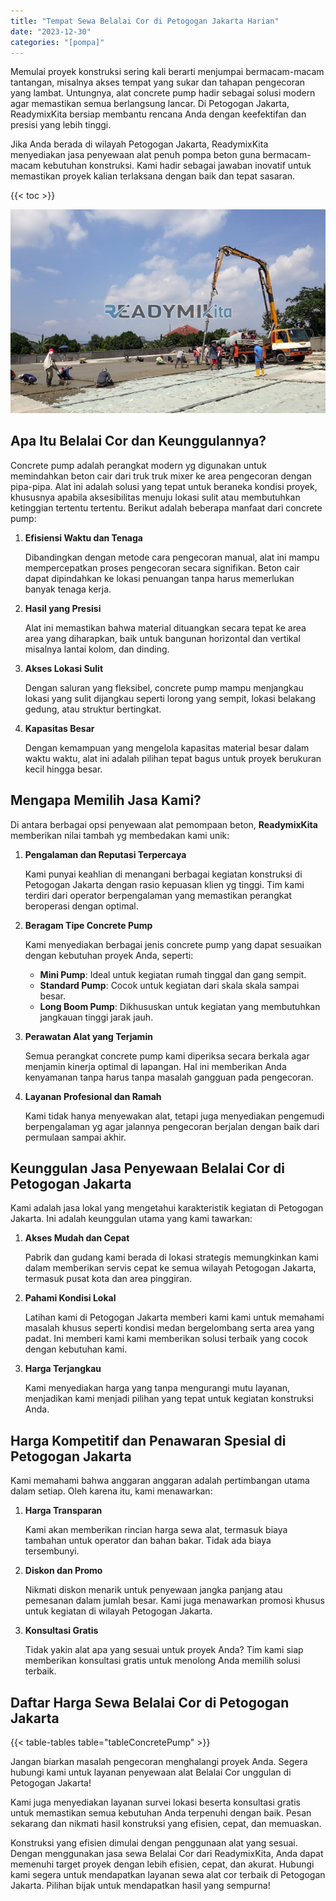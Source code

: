 ```yaml
---
title: "Tempat Sewa Belalai Cor di Petogogan Jakarta Harian"
date: "2023-12-30"
categories: "[pompa]"
---
```


Memulai proyek konstruksi sering kali berarti menjumpai bermacam-macam tantangan, misalnya akses tempat yang sukar dan tahapan pengecoran yang lambat. Untungnya, alat concrete pump hadir sebagai solusi modern agar memastikan semua berlangsung lancar. Di Petogogan Jakarta, ReadymixKita bersiap membantu rencana Anda dengan keefektifan dan presisi yang lebih tinggi.

Jika Anda berada di wilayah Petogogan Jakarta, ReadymixKita menyediakan jasa penyewaan alat penuh pompa beton guna bermacam-macam kebutuhan konstruksi. Kami hadir sebagai jawaban inovatif untuk memastikan proyek kalian terlaksana dengan baik dan tepat sasaran.

{{< toc >}}

![Tempat Sewa Belalai Cor di Petogogan Jakarta Harian](/images/pompa/sewa-pompa-11.jpg)

## Apa Itu Belalai Cor dan Keunggulannya?

Concrete pump adalah perangkat modern yg digunakan untuk memindahkan beton cair dari truk truk mixer ke area pengecoran dengan pipa-pipa. Alat ini adalah solusi yang tepat untuk beraneka kondisi proyek, khususnya apabila aksesibilitas menuju lokasi sulit atau membutuhkan ketinggian tertentu tertentu. Berikut adalah beberapa manfaat dari concrete pump:

1. **Efisiensi Waktu dan Tenaga**

   Dibandingkan dengan metode cara pengecoran manual, alat ini mampu mempercepatkan proses pengecoran secara signifikan. Beton cair dapat dipindahkan ke lokasi penuangan tanpa harus memerlukan banyak tenaga kerja.

2. **Hasil yang Presisi**

   Alat ini memastikan bahwa material dituangkan secara tepat ke area area yang diharapkan, baik untuk bangunan horizontal dan vertikal misalnya lantai kolom, dan dinding.

3. **Akses Lokasi Sulit**

   Dengan saluran yang fleksibel, concrete pump mampu menjangkau lokasi yang sulit dijangkau seperti lorong yang sempit, lokasi belakang gedung, atau struktur bertingkat.

4. **Kapasitas Besar**

   Dengan kemampuan yang mengelola kapasitas material besar dalam waktu waktu, alat ini adalah pilihan tepat bagus untuk proyek berukuran kecil hingga besar.

## Mengapa Memilih Jasa Kami?

Di antara berbagai opsi penyewaan alat pemompaan beton, **ReadymixKita** memberikan nilai tambah yg membedakan kami unik:

1. **Pengalaman dan Reputasi Terpercaya**

   Kami punyai keahlian di menangani berbagai kegiatan konstruksi di Petogogan Jakarta dengan rasio kepuasan klien yg tinggi. Tim kami terdiri dari operator berpengalaman yang memastikan perangkat beroperasi dengan optimal.

2. **Beragam Tipe Concrete Pump**

   Kami menyediakan berbagai jenis concrete pump yang dapat sesuaikan dengan kebutuhan proyek Anda, seperti:
   - **Mini Pump**: Ideal untuk kegiatan rumah tinggal dan gang sempit.
   - **Standard Pump**: Cocok untuk kegiatan dari skala skala sampai besar.
   - **Long Boom Pump**: Dikhususkan untuk kegiatan yang membutuhkan jangkauan tinggi jarak jauh.

3. **Perawatan Alat yang Terjamin**

   Semua perangkat concrete pump kami diperiksa secara berkala agar menjamin kinerja optimal di lapangan. Hal ini memberikan Anda kenyamanan tanpa harus tanpa masalah gangguan pada pengecoran.

4. **Layanan Profesional dan Ramah**

   Kami tidak hanya menyewakan alat, tetapi juga menyediakan pengemudi berpengalaman yg agar jalannya pengecoran berjalan dengan baik dari permulaan sampai akhir.

## Keunggulan Jasa Penyewaan Belalai Cor di Petogogan Jakarta

Kami adalah jasa lokal yang mengetahui karakteristik kegiatan di Petogogan Jakarta. Ini adalah keunggulan utama yang kami tawarkan:

1. **Akses Mudah dan Cepat**

   Pabrik dan gudang kami berada di lokasi strategis memungkinkan kami dalam memberikan servis cepat ke semua wilayah Petogogan Jakarta, termasuk pusat kota dan area pinggiran.

2. **Pahami Kondisi Lokal**

   Latihan kami di Petogogan Jakarta memberi kami kami untuk memahami masalah khusus seperti kondisi medan bergelombang serta area yang padat. Ini memberi kami kami memberikan solusi terbaik yang cocok dengan kebutuhan kami.

3. **Harga Terjangkau**

   Kami menyediakan harga yang tanpa mengurangi mutu layanan, menjadikan kami menjadi pilihan yang tepat untuk kegiatan konstruksi Anda.

## Harga Kompetitif dan Penawaran Spesial di Petogogan Jakarta

Kami memahami bahwa anggaran anggaran adalah pertimbangan utama dalam setiap. Oleh karena itu, kami menawarkan:

1. **Harga Transparan**

   Kami akan memberikan rincian harga sewa alat, termasuk biaya tambahan untuk operator dan bahan bakar. Tidak ada biaya tersembunyi.

2. **Diskon dan Promo**

   Nikmati diskon menarik untuk penyewaan jangka panjang atau pemesanan dalam jumlah besar. Kami juga menawarkan promosi khusus untuk kegiatan di wilayah Petogogan Jakarta.

3. **Konsultasi Gratis**

   Tidak yakin alat apa yang sesuai untuk proyek Anda? Tim kami siap memberikan konsultasi gratis untuk menolong Anda memilih solusi terbaik.

## Daftar Harga Sewa Belalai Cor di Petogogan Jakarta

{{< table-tables table="tableConcretePump" >}}

Jangan biarkan masalah pengecoran menghalangi proyek Anda. Segera hubungi kami untuk layanan penyewaan alat Belalai Cor unggulan di Petogogan Jakarta!

Kami juga menyediakan layanan survei lokasi beserta konsultasi gratis untuk memastikan semua kebutuhan Anda terpenuhi dengan baik. Pesan sekarang dan nikmati hasil konstruksi yang efisien, cepat, dan memuaskan.

Konstruksi yang efisien dimulai dengan penggunaan alat yang sesuai. Dengan menggunakan jasa sewa Belalai Cor dari ReadymixKita, Anda dapat memenuhi target proyek dengan lebih efisien, cepat, dan akurat. Hubungi kami segera untuk mendapatkan layanan sewa alat cor terbaik di Petogogan Jakarta. Pilihan bijak untuk mendapatkan hasil yang sempurna!